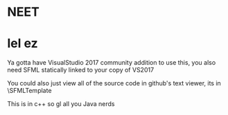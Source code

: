 # NEET
# lel ez




Ya gotta have VisualStudio 2017 community addition to use this, you also need SFML statically linked to your copy of VS2017

You could also just view all of the source code in github's text viewer, its in \SFMLTemplate

This is in c++ so gl all you Java nerds
